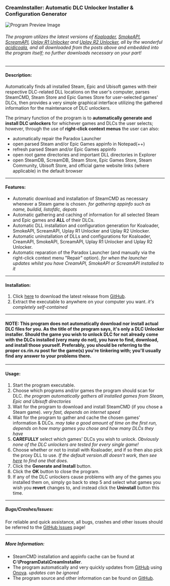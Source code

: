 ### CreamInstaller: Automatic DLC Unlocker Installer & Configuration Generator

![Program Preview Image](https://raw.githubusercontent.com/pointfeev/CreamInstaller/main/preview.png)

###### The program utilizes the latest versions of [Koaloader](https://github.com/acidicoala/Koaloader), [SmokeAPI](https://github.com/acidicoala/SmokeAPI), [ScreamAPI](https://github.com/acidicoala/ScreamAPI), [Uplay R1 Unlocker](https://github.com/acidicoala/UplayR1Unlocker) and [Uplay R2 Unlocker](https://github.com/acidicoala/UplayR2Unlocker), all by the wonderful [acidicoala](https://github.com/acidicoala), and all downloaded from the posts above and embedded into the program itself; no further downloads necessary on your part!
---
#### Description:
Automatically finds all installed Steam, Epic and Ubisoft games with their respective DLC-related DLL locations on the user's computer,
parses SteamCMD, Steam Store and Epic Games Store for user-selected games' DLCs, then provides a very simple graphical interface
utilizing the gathered information for the maintenance of DLC unlockers.

The primary function of the program is to **automatically generate and install DLC unlockers** for whichever
games and DLCs the user selects; however, through the use of **right-click context menus** the user can also:
* automatically repair the Paradox Launcher
* open parsed Steam and/or Epic Games appinfo in Notepad(++)
* refresh parsed Steam and/or Epic Games appinfo
* open root game directories and important DLL directories in Explorer
* open SteamDB, ScreamDB, Steam Store, Epic Games Store, Steam Community, Ubisoft Store, and official game website links (where applicable) in the default browser

---
#### Features:
* Automatic download and installation of SteamCMD as necessary whenever a Steam game is chosen. *for gathering appinfo such as name, buildid, listofdlc, depots*
* Automatic gathering and caching of information for all selected Steam and Epic games and **ALL** of their DLCs.
* Automatic DLL installation and configuration generation for Koaloader, SmokeAPI, ScreamAPI, Uplay R1 Unlocker and Uplay R2 Unlocker.
* Automatic uninstallation of DLLs and configurations for Koaloader, CreamAPI, SmokeAPI, ScreamAPI, Uplay R1 Unlocker and Uplay R2 Unlocker.
* Automatic reparation of the Paradox Launcher (and manually via the right-click context menu "Repair" option). *for when the launcher updates whilst you have CreamAPI, SmokeAPI or ScreamAPI installed to it*

---
#### Installation:
1. Click [here](https://github.com/pointfeev/CreamInstaller/releases/latest/download/CreamInstaller.zip) to download the latest release from [GitHub](https://github.com/pointfeev/CreamInstaller).
2. Extract the executable to anywhere on your computer you want. *it's completely self-contained*

---
#### **NOTE:** This program does not automatically download nor install actual DLC files for you. As the title of the program says, it's only a DLC Unlocker installer. Should the game you wish to unlock DLC for not already come with the DLCs installed (very many do not), you have to find, download, and install those yourself. Preferably, you should be referring to the proper cs.rin.ru post for the game(s) you're tinkering with; you'll usually find any answer to your problems there.

---
#### Usage:
1. Start the program executable.
2. Choose which programs and/or games the program should scan for DLC. *the program automatically gathers all installed games from Steam, Epic and Ubisoft directories*
3. Wait for the program to download and install SteamCMD (if you chose a Steam game). *very fast, depends on internet speed*
4. Wait for the program to gather and cache the chosen games' information & DLCs. *may take a good amount of time on the first run, depends on how many games you chose and how many DLCs they have*
5. **CAREFULLY** select which games' DLCs you wish to unlock. *Obviously none of the DLC unlockers are tested for every single game!*
6. Choose whether or not to install with Koaloader, and if so then also pick the proxy DLL to use. *If the default version.dll doesn't work, then see [here](https://cs.rin.ru/forum/viewtopic.php?p=2552172#p2552172) to find one that does.*
7. Click the **Generate and Install** button.
8. Click the **OK** button to close the program.
9. If any of the DLC unlockers cause problems with any of the games you installed them on, simply go back to step 5 and select what games you wish you **revert** changes to, and instead click the **Uninstall** button this time.

---
##### Bugs/Crashes/Issues:
For reliable and quick assistance, all bugs, crashes and other issues should be referred to the [GitHub Issues](https://github.com/pointfeev/CreamInstaller/issues) page!

---
##### More Information:
* SteamCMD installation and appinfo cache can be found at **C:\ProgramData\CreamInstaller**.
* The program automatically and very quickly updates from [GitHub](https://github.com/pointfeev/CreamInstaller) using [Onova](https://github.com/Tyrrrz/Onova). *updates can be ignored*
* The program source and other information can be found on [GitHub](https://github.com/pointfeev/CreamInstaller).
